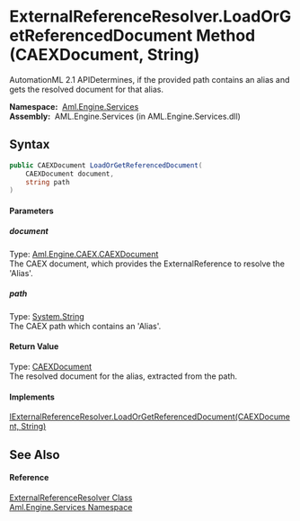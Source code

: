 ExternalReferenceResolver.LoadOrGetReferencedDocument Method (CAEXDocument, String)
===================================================================================
AutomationML 2.1 APIDetermines, if the provided path contains an alias and gets the resolved document for that alias.

  **Namespace:**  [Aml.Engine.Services][1]  
  **Assembly:**  AML.Engine.Services (in AML.Engine.Services.dll)

Syntax
------

```csharp
public CAEXDocument LoadOrGetReferencedDocument(
	CAEXDocument document,
	string path
)
```

#### Parameters

##### *document*
Type: [Aml.Engine.CAEX.CAEXDocument][2]  
The CAEX document, which provides the ExternalReference to resolve the 'Alias'.

##### *path*
Type: [System.String][3]  
The CAEX path which contains an 'Alias'.

#### Return Value
Type: [CAEXDocument][2]  
 The resolved document for the alias, extracted from the path. 
#### Implements
[IExternalReferenceResolver.LoadOrGetReferencedDocument(CAEXDocument, String)][4]  


See Also
--------

#### Reference
[ExternalReferenceResolver Class][5]  
[Aml.Engine.Services Namespace][1]  

[1]: ../README.md
[2]: ../../Aml.Engine.CAEX/CAEXDocument/README.md
[3]: https://docs.microsoft.com/dotnet/api/system.string
[4]: ../../Aml.Engine.Services.Interfaces/IExternalReferenceResolver/LoadOrGetReferencedDocument.md
[5]: README.md
[6]: https://www.automationml.org
[7]: ../../icons/logoShade.png